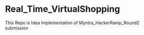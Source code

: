 # Real_Time_VirtualShopping
This Repo is Idea Implementation of Myntra_HackerRamp_Round2 submission
